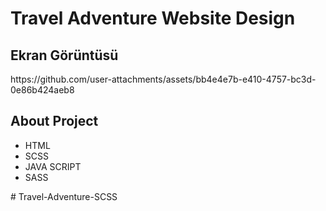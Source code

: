 <h1>Travel Adventure Website Design</h1>

<h2>Ekran Görüntüsü</h2>
https://github.com/user-attachments/assets/bb4e4e7b-e410-4757-bc3d-0e86b424aeb8

<h2>About Project</h2>

<ul>
<li>HTML</li>
<li>SCSS</li>
<li>JAVA SCRIPT</li>
<li>SASS</li>
</ul>

#   T r a v e l - A d v e n t u r e - S C S S 
 
 
